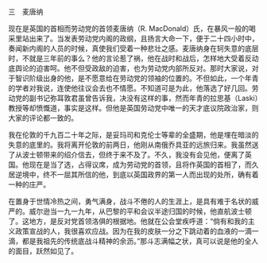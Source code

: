三　麦唐纳

  

现在是英国的首相而劳动党的首领麦唐纳（R. MacDonald）氏，在暴风一般的喝采里站出来了。当发表劳动党内阁的政纲，且扬言大命一下，便于二十四小时中，奏闻新内阁的人员的时候，真使我们受着一种悲壮之感。麦唐纳身在轲失意的底层时，不就是三年前的事么？他的言论惹了祸，他在战时和战后，怎样地大受着反动底舆论的迫害呵。他不但受政敌的迫害，也为劳动党内部所反对。那时大家说，对于智识阶级出身的他，是不愿意给在劳动党的领袖的位置的。不但如此，一个年青的学者对我说，连使他往议会去也不情愿。不知道可是为此，他落选了好几回。劳动党的副书记弥耳敦君虽曾告诉我，决没有这样的事，然而年青的拉思基（Laski）教授等却愤慨道，事实是这样。但他是英国劳动党中唯一的天才底议院政治家，则大家的评论都一致的。

我在伦敦的千九百二十年之际，是妥玛司和克伦士等辈的全盛期，他是埋在暗淡的失意的底里的。我将离开伦敦的前两日，他刚从南俄乔具亚的远旅归来。我虽然送了从波士顿带来的绍介信去，但终于来不及了。不久，我没有会见他，便离了英国。他现在是当了选，占得议席，成为劳动党的首领，且将作英国的首相了，而久居逆境中，终不一屈其所信的他，到底以英国政界的第一人而出现的处所，确有着一种的庄严。

在置身于世情冷热之间，勇气满身，战斗不倦的人的生涯上，是具有难于名状的威严的。威尔逊当一九一九年，从巴黎的平和会议半途归国的时候，他直航波士顿了。这地方，是反对党首领洛俱的根据地。他就在公会堂疾呼道：“倘有和我的主义政策宣战的人，我很喜欢应战。因为在我的皮肤一分之下跳动着的血液的一滴一滴，都是我祖先的传统底战斗精神的余沥。”那斗志满幅之状，真可以说是他的全人的面目，跃然如见了。